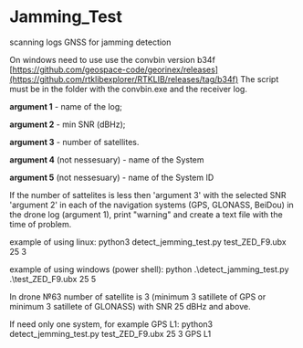 # Jamming_Test
scanning logs GNSS for jamming detection

On windows need to use use the convbin version b34f [https://github.com/geospace-code/georinex/releases](https://github.com/rtklibexplorer/RTKLIB/releases/tag/b34f)
The script must be in the folder with the convbin.exe and the receiver log.

**argument 1** - name of the log;

**argument 2** - min SNR (dBHz);

**argument 3** - number of satellites.

**argument 4** (not nessesuary) - name of the System

**argument 5** (not nessesuary)  -  name of the System ID



If the number of sattelites is less then 'argument 3' with the selected SNR 'argument 2' in each of the navigation systems (GPS, GLONASS, BeiDou) in the drone log (argument 1), print "warning" and create a text file with the time of problem.

example of using linux:
python3 detect_jemming_test.py test_ZED_F9.ubx 25 3

example of using windows (power shell):
python .\detect_jamming_test.py .\test_ZED_F9.ubx 25 5 

In drone №63 number of satellite  is 3 (minimum 3 satillete of GPS or minimum 3 satillete of GLONASS) with SNR 25 dBHz and above.

If need only one system, for example GPS L1: 
python3 detect_jemming_test.py test_ZED_F9.ubx 25 3 GPS L1
